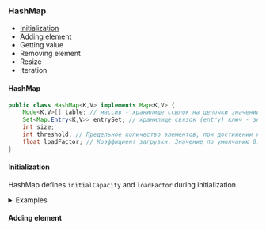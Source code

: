 ### HashMap
- [Initialization](#initialization)
- [Adding element](#adding-element)
- Getting value
- Removing element
- Resize
- Iteration

#### HashMap

```java
public class HashMap<K,V> implements Map<K,V> {
    Node<K,V>[] table; // массив - хранилище ссылок на цепочки значений
    Set<Map.Entry<K,V>> entrySet; // хранилище связок (entry) ключ - значение
    int size;
    int threshold; // Предельное количество элементов, при достижении которого, размер хэш-таблицы увеличивается вдвое. `(capacity * loadFactor)`
    float loadFactor; // Коэффициент загрузки. Значение по умолчанию 0.75
}
```

#### Initialization
HashMap defines `initialCapacity` and `loadFactor` during initialization.

<details>
<summary>Examples</summary>

##### Static map initialization
```java
public static Map<String, String> articleMapOne;
static {
    articleMapOne = new HashMap<>();
    articleMapOne.put("ar01", "Intro to Map");
    articleMapOne.put("ar02", "Some article");
}
```

##### Double quote initialization
>it creates an anonymous extra class at every usage, holds hidden references to the enclosing object, and might cause memory leak issues

```java
Map<String, String> doubleBraceMap  = new HashMap<String, String>() {
    { put("key1", "value1"); put("key2", "value2"); }
};
```

##### Using Collections
> Collections return unmodifiableCollection

```java
Map<String, String> map = Collections.singletonMap("", "");
Map<String, String> map = Collections.emptyMap();
```

##### Using stream

```java
Map<String, String> map = Stream.of(new String[][] {
  { "Hello", "World" },
  { "John", "Doe" },
}).collect(Collectors.toMap(data -> data[0], data -> data[1]));

Map<String, Integer> map = Stream.of(new Object[][] {
  { "data1", 1 },
  { "data2", 2 },
}).collect(Collectors.toMap(data -> (String) data[0], data -> (Integer) data[1]));

Map<String, Integer> map = Stream.of(
  new AbstractMap.SimpleEntry<>("idea", 1),
  new AbstractMap.SimpleEntry<>("mobile", 2)
).collect(Collectors.toMap(Map.Entry::getKey, Map.Entry::getValue));

Map<String, Integer> map = Stream.of(
  new AbstractMap.SimpleImmutableEntry<>("idea", 1),    
  new AbstractMap.SimpleImmutableEntry<>("mobile", 2)
).collect(Collectors.toMap(Map.Entry::getKey, Map.Entry::getValue));
```

##### Java 9

```java
Map<String, String> emptyMap = Map.of();
Map<String, String> singletonMap = Map.of("key1", "value");
Map<String, String> map = Map.of("key1","value1", "key2", "value2");

Map<String, String> map = Map.ofEntries(
  new AbstractMap.SimpleEntry<String, String>("name", "John"),
  new AbstractMap.SimpleEntry<String, String>("city", "budapest"),
  new AbstractMap.SimpleEntry<String, String>("zip", "000000"),
  new AbstractMap.SimpleEntry<String, String>("home", "1231231231")
);
```

</details>

#### Adding element
